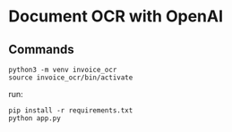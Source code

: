 # Document OCR with OpenAI

## Commands
```shell
python3 -m venv invoice_ocr
source invoice_ocr/bin/activate
```

run:
```
pip install -r requirements.txt
python app.py
```